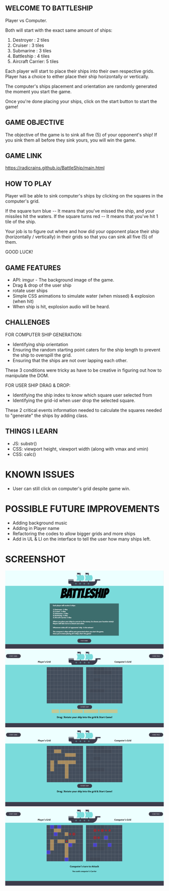 
## WELCOME TO BATTLESHIP

Player vs Computer.

Both will start with the exact same amount of ships:

 1) Destroyer : 2 tiles
 2) Cruiser : 3 tiles
 3) Submarine : 3 tiles
 4) Battleship : 4 tiles
 5) Aircraft Carrier: 5 tiles


Each player will start to place their ships into their own respective grids. Player has a choice to either place their ship horizontally or vertically.

The computer's ships placement and orientation are randomly generated the moment you start the game.

Once you're done placing your ships, click on the start button to start the game!


## GAME OBJECTIVE

The objective of the game is to sink all five (5) of your opponent's ship! If you sink them all before they sink yours, you will win the game.


## GAME LINK

https://radicrains.github.io/BattleShip/main.html


## HOW TO PLAY

Player will be able to sink computer's ships by clicking on the squares in the computer's grid. 

If the square turn blue -- It means that you've missed the ship, and your missiles hit the waters.
If the square turns red -- It means that you've hit 1 tile of the ship.

Your job is to figure out where and how did your opponent place their ship (horizontally / vertically) in their grids so that you can sink all five (5) of them. 

GOOD LUCK!


## GAME FEATURES

 - API: imgur - The background image of the game.
 - Drag & drop of the user ship
 - rotate user ships
 - Simple CSS animations to simulate water (when missed) & explosion (when hit)
 - When ship is hit, explosion audio will be heard. 


## CHALLENGES

FOR COMPUTER SHIP GENERATION:
- Identifying ship orientation
- Ensuring the random starting point caters for the ship length to prevent the ship to overspill the grid. 
- Ensuring that the ships are not over lapping each other.

These 3 conditions were tricky as have to be creative in figuring out how to manipulate the DOM.


FOR USER SHIP DRAG & DROP:
- Identifying the ship index to know which square user selected from
- Identifying the grid-id when user drop the selected square.

These 2 critical events information needed to calculate the squares needed to "generate" the ships by adding class.


## THINGS I LEARN

- JS: substr()
- CSS: viewport height, viewport width (along with vmax and vmin)
- CSS: calc()


# KNOWN ISSUES

- User can still click on computer's grid despite game win.


# POSSIBLE FUTURE IMPROVEMENTS

- Adding background music
- Adding in Player name
- Refactoring the codes to allow bigger grids and more ships
- Add in UL & LI on the interface to tell the user how many ships left. 


# SCREENSHOT

<img src='/images/main_page.png'/>
<img src='/images/1.png'/>
<img src='/images/2.png'/>
<img src='/images/3.png'/>
